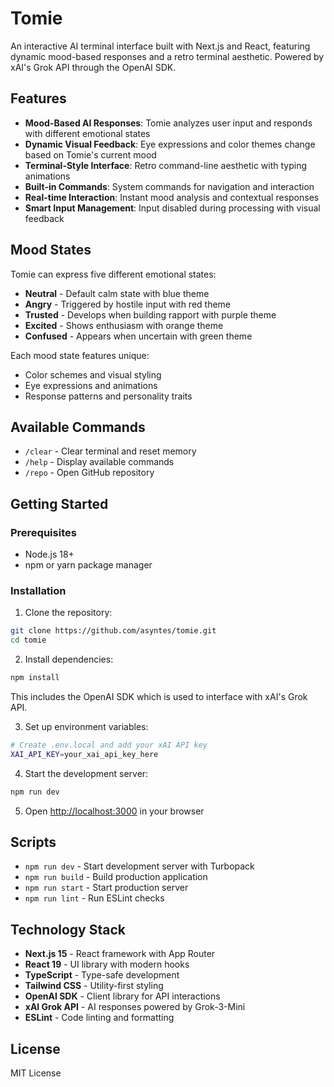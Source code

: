 # Tomie

An interactive AI terminal interface built with Next.js and React, featuring dynamic mood-based responses and a retro terminal aesthetic. Powered by xAI's Grok API through the OpenAI SDK.

## Features

- **Mood-Based AI Responses**: Tomie analyzes user input and responds with different emotional states
- **Dynamic Visual Feedback**: Eye expressions and color themes change based on Tomie's current mood
- **Terminal-Style Interface**: Retro command-line aesthetic with typing animations
- **Built-in Commands**: System commands for navigation and interaction
- **Real-time Interaction**: Instant mood analysis and contextual responses
- **Smart Input Management**: Input disabled during processing with visual feedback

## Mood States

Tomie can express five different emotional states:

- **Neutral** - Default calm state with blue theme
- **Angry** - Triggered by hostile input with red theme  
- **Trusted** - Develops when building rapport with purple theme
- **Excited** - Shows enthusiasm with orange theme
- **Confused** - Appears when uncertain with green theme

Each mood state features unique:
- Color schemes and visual styling
- Eye expressions and animations
- Response patterns and personality traits

## Available Commands

- `/clear` - Clear terminal and reset memory
- `/help` - Display available commands
- `/repo` - Open GitHub repository

## Getting Started

### Prerequisites

- Node.js 18+ 
- npm or yarn package manager

### Installation

1. Clone the repository:
```bash
git clone https://github.com/asyntes/tomie.git
cd tomie
```

2. Install dependencies:
```bash
npm install
```

This includes the OpenAI SDK which is used to interface with xAI's Grok API.

3. Set up environment variables:
```bash
# Create .env.local and add your xAI API key
XAI_API_KEY=your_xai_api_key_here
```

4. Start the development server:
```bash
npm run dev
```

5. Open [http://localhost:3000](http://localhost:3000) in your browser

## Scripts

- `npm run dev` - Start development server with Turbopack
- `npm run build` - Build production application  
- `npm run start` - Start production server
- `npm run lint` - Run ESLint checks

## Technology Stack

- **Next.js 15** - React framework with App Router
- **React 19** - UI library with modern hooks
- **TypeScript** - Type-safe development
- **Tailwind CSS** - Utility-first styling
- **OpenAI SDK** - Client library for API interactions
- **xAI Grok API** - AI responses powered by Grok-3-Mini
- **ESLint** - Code linting and formatting

## License

MIT License
